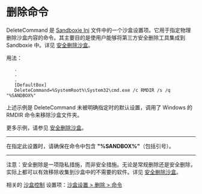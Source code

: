 # 删除命令

DeleteCommand 是 [Sandboxie Ini](SandboxieIni.md) 文件中的一个沙盒设置项。它用于指定物理删除沙盒内容的命令。其主要目的是使用户能够将第三方安全删除工具集成到 Sandboxie 中。详见 [安全删除沙盒](SecureDeleteSandbox.md)。

用法：
```
   .
   .
   .
   [DefaultBox]
   DeleteCommand=%SystemRoot%\System32\cmd.exe /c RMDIR /s /q "%SANDBOX%"
```

上述示例是 DeleteCommand 未被明确指定时的默认设置，调用了 Windows 的 RMDIR 命令来移除沙盒文件夹。

更多示例，请参见 [安全删除沙盒](SecureDeleteSandbox.md)。

***

在指定此设置时，请确保在命令中包含 **"%SANDBOX%"**（包括引号）。

***

注意：安全删除是一项隐私措施，而非安全措施。无论是常规删除还是安全删除，实际上都可以有效移除收集到沙盒中的不需要的软件。详见 [安全删除沙盒](SecureDeleteSandbox.md)。

相关的 [沙盒控制](SandboxieControl.md) 设置项：[沙盒设置 > 删除 > 命令](DeleteSettings.md#command)